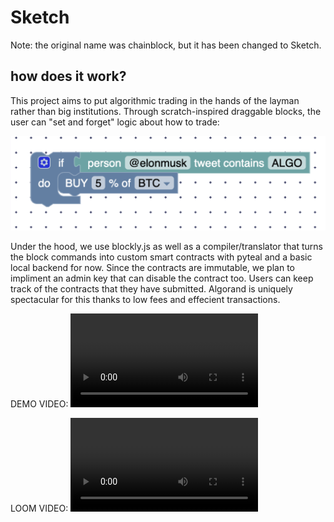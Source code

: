 # Sketch
Note: the original name was chainblock, but it has been changed to Sketch. 

## how does it work? 
This project aims to put algorithmic trading in the hands of the layman rather than big institutions. Through scratch-inspired draggable blocks, the user can "set and forget" logic about how to trade:

![alt text](<Screenshot 2025-09-07 at 10.22.23.png>)

Under the hood, we use blockly.js as well as a compiler/translator that turns the block commands into custom smart contracts with pyteal and a basic local backend for now. Since the contracts are immutable, we plan to impliment an admin key that can disable the contract too. Users can keep track of the contracts that they have submitted. Algorand is uniquely spectacular for this thanks to low fees and effecient transactions.

DEMO VIDEO:
<video controls src="Screen Recording 2025-09-07 at 10.38.06.mp4" title="Title"></video>

LOOM VIDEO:
<video controls src="Introducing Sketch_ A User-Friendly Tool for Custom Algorithmic Trading-1.mp4" title="Title"></video>

